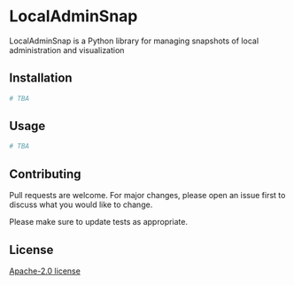# LocalAdminSnap

LocalAdminSnap is a Python library for managing snapshots of local administration and visualization

## Installation

```bash
# TBA
```

## Usage

```python
# TBA
```

## Contributing

Pull requests are welcome. For major changes, please open an issue first
to discuss what you would like to change.

Please make sure to update tests as appropriate.

## License

[Apache-2.0 license](https://www.apache.org/licenses/LICENSE-2.0.txt)